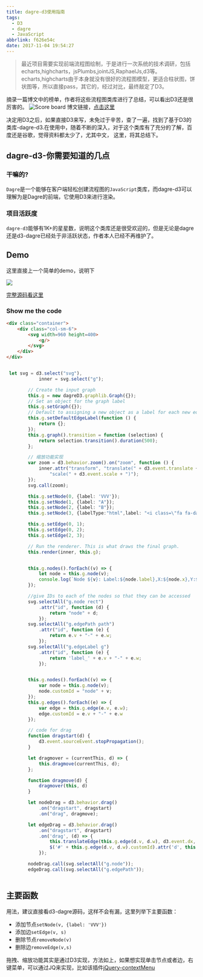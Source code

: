 ```yaml
---
title: dagre-d3使用指南
tags:
  - D3
  - dagre
  - JavaScript
abbrlink: f626e54c
date: 2017-11-04 19:54:27
---
```

> 最近项目需要实现前端流程图绘制，于是进行一次系统的技术调研，包括echarts,highcharts，jsPlumbs,jointJS,RaphaelJs,d3等。echarts,highcharts由于本身就没有很好的流程图模型，更适合柱状图，饼状图等，所以直接pass，其它的，经过对比，最终敲定了D3。


摘录一篇博文中的榜单，作者将这些流程图类库进行了总结，可以看出D3还是很厉害的。
![Score board](https://static.1991421.cn/blog/2017-11-04-121118.png)
博文链接，[点击这里](https://www.erp5.com/javascript-10.Flow.Chart)

决定用D3之后，如果直接D3来写，未免过于辛苦，查了一遍，找到了基于D3的类库-dagre-d3.在使用中，随着不断的深入，对于这个类库有了充分的了解，百度还是谷歌，觉得资料都太少了，尤其中文，
这里，将其总结下。

## dagre-d3-你需要知道的几点

### 干嘛的?
`Dagre`是一个能够在客户端轻松创建流程图的`JavaScript`类库，而dagre-d3可以理解为是Dagre的前端，它使用D3来进行渲染。

### 项目活跃度
`dagre-d3`能够有1K+的星星数，说明这个类库还是很受欢迎的，但是无论是dagre还是d3-dagre已经处于非活跃状态，作者本人已经不再维护了。

## Demo

这里直接上一个简单的demo，说明下

![](https://static.1991421.cn/blog/2017-11-04-142637.png)

[完整源码看这里](https://github.com/alanhg/angular-demo)

### Show me the code

```html
<div class="container">
    <div class="col-sm-6">
        <svg width=960 height=400>
            <g/>
        </svg>
    </div>
</div>

```

```typescript

 let svg = d3.select("svg"),
            inner = svg.select("g");

        // Create the input graph
        this.g = new dagreD3.graphlib.Graph({});
        // Set an object for the graph label
        this.g.setGraph({});
        // Default to assigning a new object as a label for each new edge.
        this.g.setDefaultEdgeLabel(function () {
            return {};
        });
        this.g.graph().transition = function (selection) {
            return selection.transition().duration(500);
        };

        // 缩放功能实现
        var zoom = d3.behavior.zoom().on("zoom", function () {
            inner.attr("transform", "translate(" + d3.event.translate + ")" +
                "scale(" + d3.event.scale + ")");
        });
        svg.call(zoom);

        this.g.setNode(0, {label: 'VVV'});
        this.g.setNode(1, {label: "A"});
        this.g.setNode(2, {label: "B"});
        this.g.setNode(3, {labelType:"html",label: "<i class=\"fa fa-database\"></i>B"});

        this.g.setEdge(0, 1);
        this.g.setEdge(0, 2);
        this.g.setEdge(2, 3);

        // Run the renderer. This is what draws the final graph.
        this.render(inner, this.g);


        this.g.nodes().forEach((v) => {
            let node = this.g.node(v);
            console.log(`Node ${v}: Label:${node.label},X:${node.x},Y:${node.y}`);
        });

        //give IDs to each of the nodes so that they can be accessed
        svg.selectAll("g.node rect")
            .attr("id", function (d) {
                return "node" + d;
            });
        svg.selectAll("g.edgePath path")
            .attr("id", function (e) {
                return e.v + "-" + e.w;
            });
        svg.selectAll("g.edgeLabel g")
            .attr("id", function (e) {
                return 'label_' + e.v + "-" + e.w;
            });


        this.g.nodes().forEach((v) => {
            var node = this.g.node(v);
            node.customId = "node" + v;
        });
        this.g.edges().forEach((e) => {
            var edge = this.g.edge(e.v, e.w);
            edge.customId = e.v + "-" + e.w
        });

        // code for drag
        function dragstart(d) {
            d3.event.sourceEvent.stopPropagation();
        }

        let dragmover = (currentThis, d) => {
            this.dragmove(currentThis, d);
        };

        function dragmove(d) {
            dragmover(this, d)
        }

        let nodeDrag = d3.behavior.drag()
            .on("dragstart", dragstart)
            .on("drag", dragmove);

        let edgeDrag = d3.behavior.drag()
            .on("dragstart", dragstart)
            .on('drag', (d) => {
                this.translateEdge(this.g.edge(d.v, d.w), d3.event.dx, d3.event.dy);
                $('#' + this.g.edge(d.v, d.w).customId).attr('d', this.calcPoints(d));
            });

        nodeDrag.call(svg.selectAll("g.node"));
        edgeDrag.call(svg.selectAll("g.edgePath")); 
   
```
## 主要函数

用法，建议直接看d3-dagre源码，这样不会有漏，这里列举下主要函数：

+ 添加节点`setNode(v, {label: 'VVV'})`
+ 添加边`setEdge(v, s)`
+ 删除节点`removeNode(v)`
+ 删除边`removeEdge(v,s)`

拖拽、缩放功能其实是通过D3实现，方法如上，如果想实现单击节点或者边，右键菜单，可以通过JQ来实现，比如该插件[jQuery-contextMenu](https://github.com/swisnl/jQuery-contextMenu)
